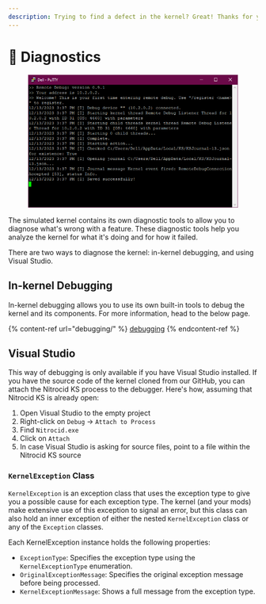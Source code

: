 ```yaml
---
description: Trying to find a defect in the kernel? Great! Thanks for your contribution!
---
```


# 🦠 Diagnostics

<figure><img src="../../.gitbook/assets/Beta3-088-Diags.png" alt=""><figcaption></figcaption></figure>

The simulated kernel contains its own diagnostic tools to allow you to diagnose what's wrong with a feature. These diagnostic tools help you analyze the kernel for what it's doing and for how it failed.

There are two ways to diagnose the kernel: in-kernel debugging, and using Visual Studio.

## In-kernel Debugging

In-kernel debugging allows you to use its own built-in tools to debug the kernel and its components. For more information, head to the below page.

{% content-ref url="debugging/" %}
[debugging](debugging/)
{% endcontent-ref %}

## Visual Studio

This way of debugging is only available if you have Visual Studio installed. If you have the source code of the kernel cloned from our GitHub, you can attach the Nitrocid KS process to the debugger. Here's how, assuming that Nitrocid KS is already open:

1. Open Visual Studio to the empty project
2. Right-click on `Debug` -> `Attach to Process`
3. Find `Nitrocid.exe`
4. Click on `Attach`
5. In case Visual Studio is asking for source files, point to a file within the Nitrocid KS source

### `KernelException` Class

`KernelException` is an exception class that uses the exception type to give you a possible cause for each exception type. The kernel (and your mods) make extensive use of this exception to signal an error, but this class can also hold an inner exception of either the nested `KernelException` class or any of the `Exception` classes.

Each KernelException instance holds the following properties:

* `ExceptionType`: Specifies the exception type using the `KernelExceptionType` enumeration.
* `OriginalExceptionMessage`: Specifies the original exception message before being processed.
* `KernelExceptionMessage`: Shows a full message from the exception type.
